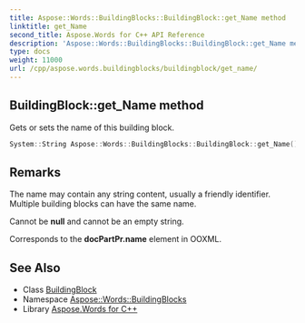 ```yaml
---
title: Aspose::Words::BuildingBlocks::BuildingBlock::get_Name method
linktitle: get_Name
second_title: Aspose.Words for C++ API Reference
description: 'Aspose::Words::BuildingBlocks::BuildingBlock::get_Name method. Gets or sets the name of this building block in C++.'
type: docs
weight: 11000
url: /cpp/aspose.words.buildingblocks/buildingblock/get_name/
---
```

## BuildingBlock::get_Name method


Gets or sets the name of this building block.

```cpp
System::String Aspose::Words::BuildingBlocks::BuildingBlock::get_Name() const
```

## Remarks


The name may contain any string content, usually a friendly identifier. Multiple building blocks can have the same name.

Cannot be **null** and cannot be an empty string.

Corresponds to the **docPartPr.name** element in OOXML.

## See Also

* Class [BuildingBlock](../)
* Namespace [Aspose::Words::BuildingBlocks](../../)
* Library [Aspose.Words for C++](../../../)
